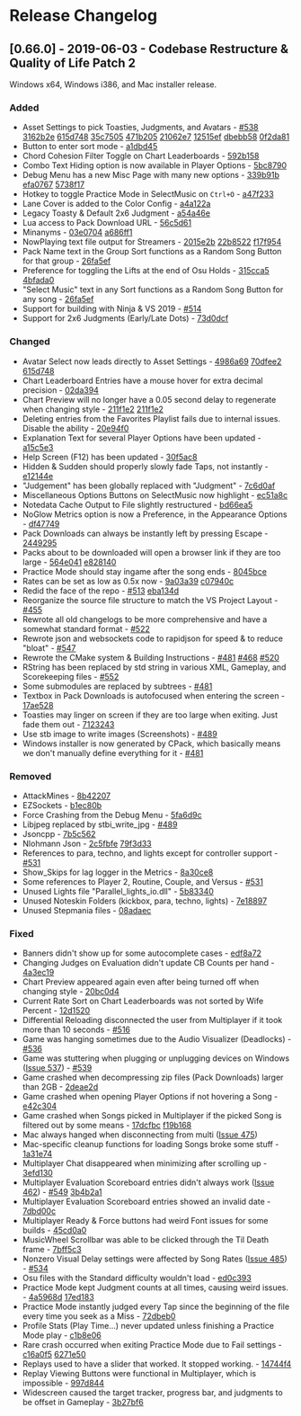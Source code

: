 # Release Changelog


## [0.66.0] - 2019-06-03 - Codebase Restructure & Quality of Life Patch 2

Windows x64, Windows i386, and Mac installer release.

### Added
- Asset Settings to pick Toasties, Judgments, and Avatars - [#538](../../../pull/538) [3162b2e](../../../commit/3162b2e4334538eeca413ed3419cd3d28bfb2b57) [615d748](../../../commit/615d748605aa77eea93f87986055c800f9f27093) [35c7505](../../../commit/35c7505da16d3e17fbcbcdd5dd0976334df47f21) [471b205](../../../commit/471b20506c1b23bd9130f076c2556ceb4b42105a) [21062e7](../../../commit/21062e74e0ec01f6e6e91a16d4a1352289feca41) [12515ef](../../../commit/12515ef64edb48c03f4f2aa43d09a819bea24e29) [dbebb58](../../../commit/dbebb58659d939980ae86fb6f0a71aa5044ae1c8) [0f2da81](../../../commit/0f2da81b60417056032055bc4a402ae14ced2384)
- Button to enter sort mode - [a1dbd45](../../../commit/a1dbd4515ecca6e2e0f3266a0bb03b3ceb945468)
- Chord Cohesion Filter Toggle on Chart Leaderboards - [592b158](../../../commit/592b1581a9ddb526a3a395dfa0d36ea9d0ed4a13)
- Combo Text Hiding option is now available in Player Options - [5bc8790](../../../commit/5bc8790dad5c64fcfbf1b9c4a644bafded151358)
- Debug Menu has a new Misc Page with many new options - [339b91b](../../../commit/339b91b3b30403e1ca35d9a192e23e636d90f6fc) [efa0767](../../../commit/efa0767a3a0912854264bc98f8050efc0725ce20) [5738f17](../../../commit/5738f17fdb04350bb708ca945e4306b186a65310)
- Hotkey to toggle Practice Mode in SelectMusic on `Ctrl+O` - [a47f233](../../../commit/a47f233d9da291841c030d9abb3d32fa5e8fd8fe)
- Lane Cover is added to the Color Config - [a4a122a](../../../commit/a4a122a4aa762d5a3fd96a6f8f5d1d983c9d05e8)
- Legacy Toasty & Default 2x6 Judgment - [a54a46e](../../../commit/a54a46e9a1c682f66128289ab3284c17e487a2de)
- Lua access to Pack Download URL - [56c5d61](../../../commit/56c5d61e8d41dc6205ec511d150112b3d1094f74)
- Minanyms - [03e0704](../../../commit/03e0704f93575dbd40d7ebe868e5100e76c7a4f7) [a686ff1](../../../commit/a686ff14b9c6e02736cff4864c252ac68eb7b218)
- NowPlaying text file output for Streamers - [2015e2b](../../../commit/2015e2bd39505ca1aa4a66285f03931c6020f83e) [22b8522](../../../commit/22b8522c982f383c22bf14b274ef10e3b995cdb1) [f17f954](../../../commit/f17f954c0be92b96a8d348168a2cec7ce3ae529f)
- Pack Name text in the Group Sort functions as a Random Song Button for that group - [26fa5ef](../../../commit/26fa5ef3e8aac33f52fcf8dfcaa404060d1a0ea7)
- Preference for toggling the Lifts at the end of Osu Holds - [315cca5](../../../commit/315cca5b071d58370354a982da6cf5b5a25360d9) [4bfada0](../../../commit/4bfada032c155f514e8fd5e14c82dcd20b3221e6)
- "Select Music" text in any Sort functions as a Random Song Button for any song - [26fa5ef](../../../commit/26fa5ef3e8aac33f52fcf8dfcaa404060d1a0ea7)
- Support for building with Ninja & VS 2019 - [#514](../../../pull/514)
- Support for 2x6 Judgments (Early/Late Dots) - [73d0dcf](../../../commit/73d0dcfd03bd4040b779697f7da7e54ffb47cbf9)
### Changed
- Avatar Select now leads directly to Asset Settings - [4986a69](../../../commit/4986a69fd7394c2b9b2b8664d501cb28a7adc51b) [70dfee2](../../../commit/70dfee26b3becb28030f090c5548c17dd54ddc15) [615d748](../../../commit/615d748605aa77eea93f87986055c800f9f27093)
- Chart Leaderboard Entries have a mouse hover for extra decimal precision - [02da394](../../../commit/02da394ea4bbe9754d50d260df057bc45d9e62dc)
- Chart Preview will no longer have a 0.05 second delay to regenerate when changing style - [211f1e2](../../../commit/211f1e230f752baab77d4d5e70224461cb524ebe) [211f1e2](../../../commit/211f1e230f752baab77d4d5e70224461cb524ebe)
- Deleting entries from the Favorites Playlist fails due to internal issues. Disable the ability - [20e94f0](../../../commit/20e94f0ab3368a87c577e6e7826dae1863d39c10)
- Explanation Text for several Player Options have been updated - [a15c5e3](../../../commit/a15c5e31ac18c4e14efb306f9424fabe42df6803)
- Help Screen (F12) has been updated - [30f5ac8](../../../commit/30f5ac8f0dae2f8b4563737c846ab5bf286d2798)
- Hidden & Sudden should properly slowly fade Taps, not instantly - [e12144e](../../../commit/e12144ea68f5c147a38ba1accf6c63851cbb068c)
- "Judgement" has been globally replaced with "Judgment" - [7c6d0af](../../../commit/7c6d0af21822da28cbd06a4dad575eae2df808fa)
- Miscellaneous Options Buttons on SelectMusic now highlight - [ec51a8c](../../../commit/ec51a8ce89e0fbb163fb8a334a215d2af0b55a06)
- Notedata Cache Output to File slightly restructured - [bd66ea5](../../../commit/bd66ea59d916424563e885af3f35dd8d2ae925fd)
- NoGlow Metrics option is now a Preference, in the Appearance Options - [df47749](../../../commit/df4774992db4c334cfe26f72a20968ba35f7b3dc)
- Pack Downloads can always be instantly left by pressing Escape - [2449295](../../../commit/24492955bc87adee045be1e19477b86db926056c)
- Packs about to be downloaded will open a browser link if they are too large - [564e041](../../../commit/564e041d20dd99eb10900395df8ca3a8fb77a6f9) [e828140](../../../commit/e8281404528635cbe675515c3d8ce7ea0afe7da9)
- Practice Mode should stay ingame after the song ends - [8045bce](../../../commit/8045bcee99fde317a1c504a0885eaf830c335a17)
- Rates can be set as low as 0.5x now - [9a03a39](../../../commit/9a03a39deb22a8cd76061eb715c155faa9467127) [c07940c](../../../commit/c07940ce85dc4f6e78e1c57b3d3f7ffbe98ff288)
- Redid the face of the repo - [#513](../../../pull/513) [eba134d](../../../commit/eba134d48af64881b1601501360e39a9f923e10c)
- Reorganize the source file structure to match the VS Project Layout - [#455](../../../pull/455)
- Rewrote all old changelogs to be more comprehensive and have a somewhat standard format - [#522](../../../pull/522)
- Rewrote json and websockets code to rapidjson for speed & to reduce "bloat" - [#547](../../../pull/547)
- Rewrote the CMake system & Building Instructions - [#481](../../../pull/481) [#468](../../../pull/468) [#520](../../../pull/520)
- RString has been replaced by std string in various XML, Gameplay, and Scorekeeping files - [#552](../../../pull/552)
- Some submodules are replaced by subtrees - [#481](../../../pull/481)
- Textbox in Pack Downloads is autofocused when entering the screen - [17ae528](../../../commit/17ae528b5a43da20c13cdddebf021091ff2793c1)
- Toasties may linger on screen if they are too large when exiting. Just fade them out - [7123243](../../../commit/71232430058fc225ca6fae5cbcf50813f3b60b6f)
- Use stb image to write images (Screenshots) - [#489](../../../pull/489)
- Windows installer is now generated by CPack, which basically means we don't manually define everything for it - [#481](../../../pull/481)
### Removed
- AttackMines - [8b42207](../../../commit/8b42207b111be1f98962aafb271f783492d68b36)
- EZSockets - [b1ec80b](../../../commit/b1ec80b0aef22036bef9b8399c484ba98a484074)
- Force Crashing from the Debug Menu - [5fa6d9c](../../../commit/5fa6d9c670c1fe35bfeacc6db3e2265b338c0cbd)
- Libjpeg replaced by stbi_write_jpg - [#489](../../../pull/489)
- Jsoncpp - [7b5c562](../../../commit/7b5c562af4eaaea6a07cd87a679541badcfbb2a0) 
- Nlohmann Json - [2c5fbfe](../../../commit/2c5fbfedd47cb3825976af63ddfe4fda223cb959) [79f3d33](../../../commit/79f3d330614d011b141f300ca8d2f6715d0a717b)
- References to para, techno, and lights except for controller support - [#531](../../../pull/531)
- Show_Skips for lag logger in the Metrics - [8a30ce8](../../../commit/8a30ce87d4b4f53c445a7f10a59cb6daa67eba5e)
- Some references to Player 2, Routine, Couple, and Versus - [#531](../../../pull/531)
- Unused Lights file "Parallel_lights_io.dll" - [5b83340](../../../commit/5b833401ad048e8ec672eb9232bee2052b0078cf)
- Unused Noteskin Folders (kickbox, para, techno, lights) - [7e18897](../../../commit/7e188972c442ea9c2b8925de17248da1db0e0c19)
- Unused Stepmania files - [08adaec](../../../commit/08adaec016efa5895627d8594da60b8b052c5b22)
### Fixed
- Banners didn't show up for some autocomplete cases - [edf8a72](../../../commit/edf8a7257c0955f503c3aa31c5b42e73ed948b4a)
- Changing Judges on Evaluation didn't update CB Counts per hand - [4a3ec19](../../../commit/4a3ec190b8d14eafd97d6f905d3f68b93c332c51) 
- Chart Preview appeared again even after being turned off when changing style - [20bc0d4](../../../commit/20bc0d4d9e634d1a2e9c8f44e9a525aaf2bf4a0a)
- Current Rate Sort on Chart Leaderboards was not sorted by Wife Percent - [12d1520](../../../commit/12d152073c5f14609dce3f610561e81c2bb475ff)
- Differential Reloading disconnected the user from Multiplayer if it took more than 10 seconds - [#516](../../../pull/516)
- Game was hanging sometimes due to the Audio Visualizer (Deadlocks) - [#536](../../../pull/536)
- Game was stuttering when plugging or unplugging devices on Windows ([Issue 537](../../../issues/537)) - [#539](../../../pull/539)
- Game crashed when decompressing zip files (Pack Downloads) larger than 2GB - [2deae2d](../../../commit/2deae2db37c581cb4bc7f52aae66658a5a73dc0a)
- Game crashed when opening Player Options if not hovering a Song - [e42c304](../../../commit/e42c3049a1f6a563304e3a12030767cc2c368811)
- Game crashed when Songs picked in Multiplayer if the picked Song is filtered out by some means - [17dcfbc](../../../commit/17dcfbc4d0f54cb81bd7c26110a6939f31760c62) [f19b168](../../../commit/f19b1686a09aead81a32856368c16127b2cf18f3)
- Mac always hanged when disconnecting from multi ([Issue 475](../../../issues/475))
- Mac-specific cleanup functions for loading Songs broke some stuff - [1a31e74](../../../commit/1a31e7441fe9e53476897b22e43f2bd5eb05e560)
- Multiplayer Chat disappeared when minimizing after scrolling up - [3efd130](../../../commit/3efd13082a0ddde8c0f3626cb65099d9aa4b8422)
- Multiplayer Evaluation Scoreboard entries didn't always work ([Issue 462](../../../issues/462)) - [#549](../../../pull/549) [3b4b2a1](../../../commit/3b4b2a1a94ac96f4a2bee95b0b5e408b6cf37fda)
- Multiplayer Evaluation Scoreboard entries showed an invalid date - [7dbd00c](../../../commit/7dbd00c5851355996eae4b3af95d7ed0fac30980)
- Multiplayer Ready & Force buttons had weird Font issues for some builds - [45cd0a0](../../../commit/45cd0a02672423e4a515dc956c54a6deac6f3e4a)
- MusicWheel Scrollbar was able to be clicked through the Til Death frame - [7bff5c3](../../../commit/7bff5c3a0b713a20246314af2cf7a021c9de1162)
- Nonzero Visual Delay settings were affected by Song Rates ([Issue 485](../../../issues/485)) - [#534](../../../pull/534)
- Osu files with the Standard difficulty wouldn't load - [ed0c393](../../../commit/ed0c39396a7e0d6885462238289ba69bedafa0ff)
- Practice Mode kept Judgment counts at all times, causing weird issues. - [4a5968d](../../../commit/4a5968d8c50436c04af278eec29d30078d7343d7) [17ed183](../../../commit/17ed1830974e91c2570c4d0ccee0d9614fa1f9f3)
- Practice Mode instantly judged every Tap since the beginning of the file every time you seek as a Miss - [72dbeb0](../../../commit/72dbeb0e8730ea7dbe84c7d47f91203db132793c)
- Profile Stats (Play Time...) never updated unless finishing a Practice Mode play - [c1b8e06](../../../commit/c1b8e06c80b8e5cc203ddfcf94ad8b44567bf8d4)
- Rare crash occurred when exiting Practice Mode due to Fail settings - [c16a0f5](../../../commit/c16a0f5e63592ed56967a573b64b481eda20afc5) [6271e50](../../../commit/6271e50c139369373a7bb8e56a3eccfa3fbb89aa)
- Replays used to have a slider that worked. It stopped working. - [14744f4](../../../commit/14744f430e79f89e299b8cca6553460df8d35cdc)
- Replay Viewing Buttons were functional in Multiplayer, which is impossible - [997d844](../../../commit/997d8448fa1a7f1a58bc8462d585f0d4c4e36ca0)
- Widescreen caused the target tracker, progress bar, and judgments to be offset in Gameplay - [3b27bf6](../../../commit/3b27bf6fca39997732767a28b287040d31faa9f3)
